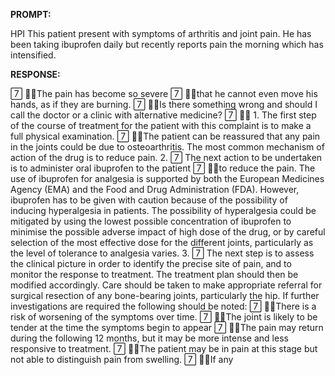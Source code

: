 **PROMPT:**

HPI This patient present with symptoms of arthritis and joint pain. He has been taking ibuprofen daily but recently reports pain the morning which has intensified. 

**RESPONSE:**

  The pain has become so severe  that he cannot even move his hands, as if they are burning.  Is there something wrong and should I call the doctor or a clinic with alternative medicine?    1. The first step of the course of treatment for the patient with this complaint is to make a full physical examination.  The patient can be reassured that any pain in the joints could be due to osteoarthritis. The most common mechanism of action of the drug is to reduce pain.  2.  The next action to be undertaken is to administer oral ibuprofen to the patient  to reduce the pain. The use of ibuprofen for analgesia is supported by both the European Medicines Agency (EMA) and the Food and Drug Administration (FDA). However, ibuprofen has to be given with caution because of the possibility of inducing hyperalgesia in patients. The possibility of hyperalgesia could be mitigated by using the lowest possible concentration of ibuprofen to minimise the possible adverse impact of high dose of the drug, or by careful selection of the most effective dose for the different joints, particularly as the level of tolerance to analgesia varies.  3.  The next step is to assess the clinical picture in order to identify the precise site of pain, and to monitor the response to treatment. The treatment plan should then be modified accordingly. Care should be taken to make appropriate referral for surgical resection of any bone-bearing joints, particularly the hip. If further investigations are required the following should be noted:  There is a risk of worsening of the symptoms over time.  The joint is likely to be tender at the time the symptoms begin to appear  The pain may return during the following 12 months, but it may be more intense and less responsive to treatment.  The patient may be in pain at this stage but not able to distinguish pain from swelling.  If any